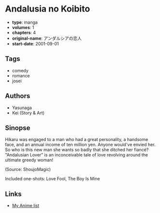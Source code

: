 # Andalusia no Koibito

-   **type**: manga
-   **volumes**: 1
-   **chapters**: 4
-   **original-name**: アンダルシアの恋人
-   **start-date**: 2001-09-01

## Tags

-   comedy
-   romance
-   josei

## Authors

-   Yasunaga
-   Kei (Story & Art)

## Sinopse

Hikaru was engaged to a man who had a great personality, a handsome face, and an annual income of ten million yen. Anyone would've envied her. So who is this new man she wants so badly that she ditched her fiancé? "Andalusian Lover" is an inconceivable tale of love revolving around the ultimate greedy woman!

(Source: ShoujoMagic)

Included one-shots: Love Fool, The Boy Is Mine

## Links

-   [My Anime list](https://myanimelist.net/manga/4060/Andalusia_no_Koibito)
